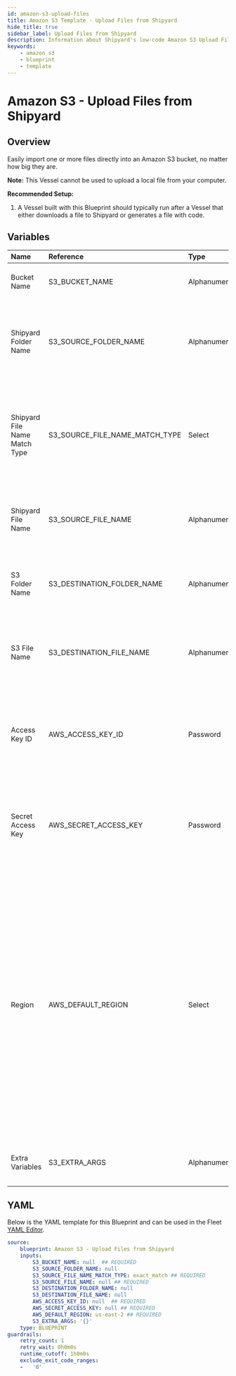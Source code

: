 ```yaml
---
id: amazon-s3-upload-files
title: Amazon S3 Template - Upload Files from Shipyard
hide_title: true
sidebar_label: Upload Files from Shipyard
description: Information about Shipyard's low-code Amazon S3 Upload Files from Shipyard blueprint. Easily import one or more files directly into an Amazon S3 bucket, no matter how big they are. 
keywords:
    - amazon s3
    - blueprint
    - template
---
```


# Amazon S3 - Upload Files from Shipyard

## Overview
Easily import one or more files directly into an Amazon S3 bucket, no matter how big they are.

**Note:** This Vessel cannot be used to upload a local file from your computer.

**Recommended Setup:**

1. A Vessel built with this Blueprint should typically run after a Vessel that either downloads a file to Shipyard or generates a file with code. 


## Variables

| Name | Reference | Type | Required | Default | Options | Description |
|:-----|:----------|:-----|:---------|:--------|:--------|:------------|
| Bucket Name | S3_BUCKET_NAME  | Alphanumeric |:white_check_mark: | - | - | Name of the S3 bucket to upload the file(s) to. |
| Shipyard Folder Name | S3_SOURCE_FOLDER_NAME  | Alphanumeric |:heavy_minus_sign: | - | - | Name of the local folder on Shipyard to upload the target file from. If left blank, will look in the home directory. |
| Shipyard File Name Match Type | S3_SOURCE_FILE_NAME_MATCH_TYPE  | Select |:white_check_mark: | `exact_match` | Exact Match: `exact_match`<br></br><br></br>Regex Match: `regex_match`<br></br><br></br> | Determines if the text in "Shipyard File Name" will look for one file with exact match, or multiple files using regex. |
| Shipyard File Name | S3_SOURCE_FILE_NAME  | Alphanumeric |:white_check_mark: | - | - | Name of the target file on Shipyard. Can be regex if "Match Type" is set accordingly |
| S3 Folder Name | S3_DESTINATION_FOLDER_NAME  | Alphanumeric |:heavy_minus_sign: | - | - | Folder in the S3 bucket to upload the file(s) to. If left blank, will upload to the root directory. |
| S3 File Name | S3_DESTINATION_FILE_NAME  | Alphanumeric |:heavy_minus_sign: | - | - | What to name the file(s) being uploaded. If left blank, defaults to the original file name(s). |
| Access Key ID | AWS_ACCESS_KEY_ID  | Password |:white_check_mark: | - | - | The access key ID for programmatic IAM user used to download the file. See Authorization documentation for more information. |
| Secret Access Key | AWS_SECRET_ACCESS_KEY  | Password |:white_check_mark: | - | - | The secret access key for programmatic IAM user used to download the file. See Authorization documentation for more information. |
| Region | AWS_DEFAULT_REGION  | Select |:white_check_mark: | `us-east-2` | `us-east-2`,`us-east-1`,`us-west-1`,`us-west-2`,`af-south-1`,`ap-east-1`,`ap-south-1`,`ap-northeast-3`,`ap-northeast-2`,`ap-southeast-1`,`ap-southeast-2`,`ap-northeast-1`,`ca-central-1`,`cn-north-1`,`cn-northwest-1`,`eu-central-1`,`eu-west-1`,`eu-west-2`,`eu-south-1`,`eu-west-3`,`eu-north-1`,`sa-east-1`,`me-south-1`, | The AWS region for the S3 bucket and IAM user. |
| Extra Variables | S3_EXTRA_ARGS  | Alphanumeric |:heavy_minus_sign: | `{}` | - | Extra arguments that may be passed to the S3 operation. |


## YAML
Below is the YAML template for this Blueprint and can be used in the Fleet [YAML Editor](../../reference/fleets/yaml-editor.md).
```yaml
source:
    blueprint: Amazon S3 - Upload Files from Shipyard
    inputs:
        S3_BUCKET_NAME: null  ## REQUIRED
        S3_SOURCE_FOLDER_NAME: null
        S3_SOURCE_FILE_NAME_MATCH_TYPE: exact_match ## REQUIRED
        S3_SOURCE_FILE_NAME: null ## REQUIRED
        S3_DESTINATION_FOLDER_NAME: null
        S3_DESTINATION_FILE_NAME: null
        AWS_ACCESS_KEY_ID: null  ## REQUIRED
        AWS_SECRET_ACCESS_KEY: null ## REQUIRED
        AWS_DEFAULT_REGION: us-east-2 ## REQUIRED
        S3_EXTRA_ARGS: '{}'
    type: BLUEPRINT
guardrails:
    retry_count: 1
    retry_wait: 0h0m0s
    runtime_cutoff: 1h0m0s
    exclude_exit_code_ranges:
    -   '0'

```
